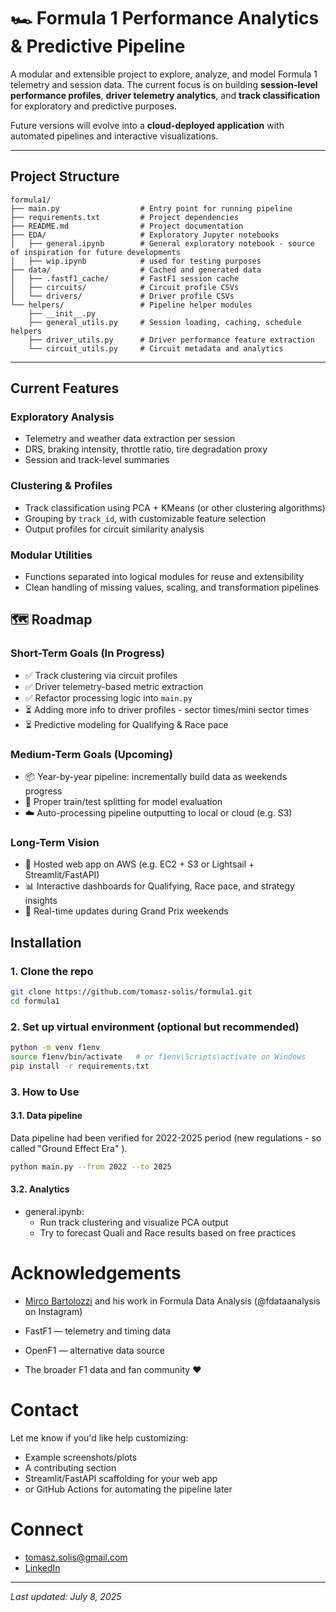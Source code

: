 # 🏎️ Formula 1 Performance Analytics & Predictive Pipeline

A modular and extensible project to explore, analyze, and model Formula 1 telemetry and session data. The current focus is on building **session-level performance profiles**, **driver telemetry analytics**, and **track classification** for exploratory and predictive purposes.

Future versions will evolve into a **cloud-deployed application** with automated pipelines and interactive visualizations.

---

## Project Structure

```
formula1/
├── main.py                  # Entry point for running pipeline
├── requirements.txt         # Project dependencies
├── README.md                # Project documentation
├── EDA/                     # Exploratory Jupyter notebooks
│   ├── general.ipynb        # General exploratory notebook - source of inspiration for future developments
│   ├── wip.ipynb            # used for testing purposes
├── data/                    # Cached and generated data
│   ├── .fastf1_cache/       # FastF1 session cache
│   ├── circuits/            # Circuit profile CSVs
│   └── drivers/             # Driver profile CSVs
└── helpers/                 # Pipeline helper modules
    ├── __init__.py
    ├── general_utils.py     # Session loading, caching, schedule helpers
    ├── driver_utils.py      # Driver performance feature extraction
    └── circuit_utils.py     # Circuit metadata and analytics
```

---

## Current Features

### Exploratory Analysis
- Telemetry and weather data extraction per session
- DRS, braking intensity, throttle ratio, tire degradation proxy
- Session and track-level summaries

### Clustering & Profiles
- Track classification using PCA + KMeans (or other clustering algorithms)
- Grouping by `track_id`, with customizable feature selection
- Output profiles for circuit similarity analysis

### Modular Utilities
- Functions separated into logical modules for reuse and extensibility
- Clean handling of missing values, scaling, and transformation pipelines


## 🗺️ Roadmap

### Short-Term Goals (In Progress)
- ✅ Track clustering via circuit profiles
- ✅ Driver telemetry-based metric extraction
- ✅ Refactor processing logic into `main.py`
- ⏳ Adding more info to driver profiles - sector times/mini sector times
- ⏳ Predictive modeling for Qualifying & Race pace

### Medium-Term Goals (Upcoming)
- 📦 Year-by-year pipeline: incrementally build data as weekends progress
- 🧪 Proper train/test splitting for model evaluation
- ☁️ Auto-processing pipeline outputting to local or cloud (e.g. S3)

### Long-Term Vision
- 🚀 Hosted web app on AWS (e.g. EC2 + S3 or Lightsail + Streamlit/FastAPI)
- 📊 Interactive dashboards for Qualifying, Race pace, and strategy insights
- 🏁 Real-time updates during Grand Prix weekends

## Installation

### 1. Clone the repo
```bash
git clone https://github.com/tomasz-solis/formula1.git
cd formula1
```

### 2. Set up virtual environment (optional but recommended)
```bash
python -m venv f1env
source f1env/bin/activate   # or f1env\Scripts\activate on Windows
pip install -r requirements.txt
```

### 3. How to Use

#### 3.1. Data pipeline
Data pipeline had been verified for 2022-2025 period (new regulations - so called "Ground Effect Era" ).

```bash
python main.py --from 2022 --to 2025
```

#### 3.2. Analytics
- general.ipynb:
    - Run track clustering and visualize PCA output
    - Try to forecast Quali and Race results based on free practices

# Acknowledgements

- [Mirco Bartolozzi](https://www.linkedin.com/in/mirco-bartolozzi/) and his work in Formula Data Analysis (@fdataanalysis on Instagram)

- FastF1 — telemetry and timing data
- OpenF1 — alternative data source
- The broader F1 data and fan community ❤️

# Contact

Let me know if you'd like help customizing:
- Example screenshots/plots
- A contributing section
- Streamlit/FastAPI scaffolding for your web app
- or GitHub Actions for automating the pipeline later

# Connect
- tomasz.solis@gmail.com
- [LinkedIn](https://www.linkedin.com/in/tomaszsolis/)

---
_Last updated: July 8, 2025_
